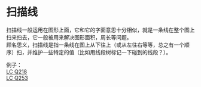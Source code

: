 # 扫描线

扫描线一般运用在图形上面，它和它的字面意思十分相似，就是一条线在整个图上扫来扫去，它一般被用来解决图形面积，周长等问题。  
顾名思义，扫描线是指一条线在图上从下往上（或从左往右等等，总之有一个顺序）扫，并维护一些特定的值（比如用线段树标记一下碰到的线段？）。  

例子：  
[LC Q218](./../Leetcode%20Practices/algorithms/hard/218%20The%20Skyline%20Problem.java)  
[LC Q253](./../Leetcode%20Practices/algorithms/medium/253%20Meeting%20Rooms%20II.java)
